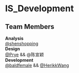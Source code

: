 # IS_Development
## Team Members 
__Analysis__  
[@shenshopping](https://github.com/shenshopping)  
__Design__  
[@Prye](https://github.com/Prye) && @陈宣颖  
__Development__  
[@baldfemale](https://github.com/baldFemale) && [@HerikkWang](https://github.com/HerikkWang)
